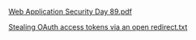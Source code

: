 [Web Application Security Day 89.pdf](https://github.com/fengsujie/Web-Application-Security-Day-89/files/10092728/Web.Application.Security.Day.89.pdf)





[Stealing OAuth access tokens via an open redirect.txt](https://github.com/fengsujie/Web-Application-Security-Day-89/files/10092730/Stealing.OAuth.access.tokens.via.an.open.redirect.txt)


